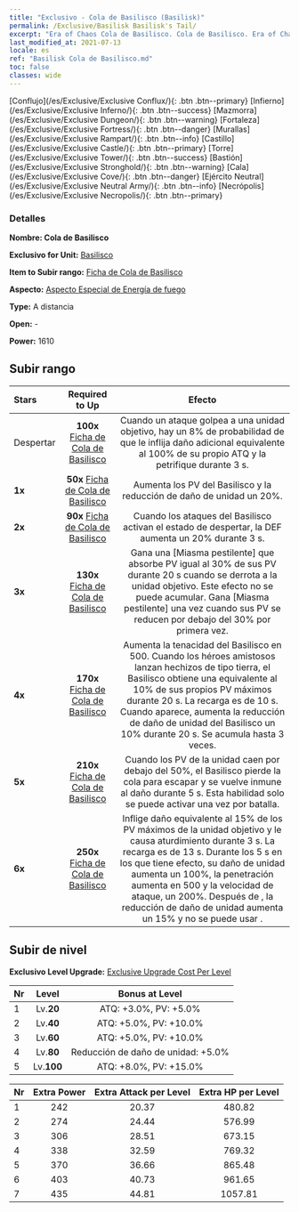 ```yaml
---
title: "Exclusivo - Cola de Basilisco (Basilisk)"
permalink: /Exclusive/Basilisk Basilisk's Tail/
excerpt: "Era of Chaos Cola de Basilisco. Cola de Basilisco. Era of Chaos Exclusivo Cola de Basilisco. Basilisco Exclusivo."
last_modified_at: 2021-07-13
locale: es
ref: "Basilisk Cola de Basilisco.md"
toc: false
classes: wide
---
```

 [Conflujo](/es/Exclusive/Exclusive Conflux/){: .btn .btn--primary} [Infierno](/es/Exclusive/Exclusive Inferno/){: .btn .btn--success} [Mazmorra](/es/Exclusive/Exclusive Dungeon/){: .btn .btn--warning} [Fortaleza](/es/Exclusive/Exclusive Fortress/){: .btn .btn--danger} [Murallas](/es/Exclusive/Exclusive Rampart/){: .btn .btn--info} [Castillo](/es/Exclusive/Exclusive Castle/){: .btn .btn--primary} [Torre](/es/Exclusive/Exclusive Tower/){: .btn .btn--success} [Bastión](/es/Exclusive/Exclusive Stronghold/){: .btn .btn--warning} [Cala](/es/Exclusive/Exclusive Cove/){: .btn .btn--danger} [Ejército Neutral](/es/Exclusive/Exclusive Neutral Army/){: .btn .btn--info} [Necrópolis](/es/Exclusive/Exclusive Necropolis/){: .btn .btn--primary} 

### Detalles
 **Nombre: Cola de Basilisco** 

 **Exclusivo for Unit:** [Basilisco](/es/units/Basilisk/) 

 **Item to Subir rango:** [Ficha de Cola de Basilisco](/ItemsES/con_994/)

 **Aspecto:** [Aspecto Especial de Energía de fuego](/ItemsES/con_662/)

 **Type:** A distancia

 **Open:** -

 **Power:** 1610

## Subir rango

  |     Stars    |  Required to Up | Efecto |
  |:-------------|:---------------:|:---------------:|
  |  Despertar  | **100x** [Ficha de Cola de Basilisco](/ItemsES/con_994/) | Cuando un ataque golpea a una unidad objetivo, hay un 8% de probabilidad de que le inflija daño adicional equivalente al 100% de su propio ATQ y la petrifique durante 3 s. |
  | **1x** <i class="fas fa-star"/> | **50x** [Ficha de Cola de Basilisco](/ItemsES/con_994/) | Aumenta los PV del Basilisco y la reducción de daño de unidad un 20%. |
  | **2x** <i class="fas fa-star"/> | **90x** [Ficha de Cola de Basilisco](/ItemsES/con_994/) | Cuando los ataques del Basilisco activan el estado de despertar, la DEF aumenta un 20% durante 3 s. |
  | **3x** <i class="fas fa-star"/> | **130x** [Ficha de Cola de Basilisco](/ItemsES/con_994/) | Gana una [Miasma pestilente] que absorbe PV igual al 30% de sus PV durante 20 s cuando se derrota a la unidad objetivo. Este efecto no se puede acumular. Gana [Miasma pestilente] una vez cuando sus PV se reducen por debajo del 30% por primera vez. |
  | **4x** <i class="fas fa-star"/> | **170x** [Ficha de Cola de Basilisco](/ItemsES/con_994/) | Aumenta la tenacidad del Basilisco en 500. Cuando los héroes amistosos lanzan hechizos de tipo tierra, el Basilisco obtiene una <Miasma pestilente> equivalente al 10% de sus propios PV máximos durante 20 s. La recarga es de 10 s. Cuando <Miasma pestilente> aparece, aumenta la reducción de daño de unidad del Basilisco un 10% durante 20 s. Se acumula hasta 3 veces. |
  | **5x** <i class="fas fa-star"/> | **210x** [Ficha de Cola de Basilisco](/ItemsES/con_994/) | <Cortacolas> Cuando los PV de la unidad caen por debajo del 50%, el Basilisco pierde la cola para escapar y se vuelve inmune al daño durante 5 s. Esta habilidad solo se puede activar una vez por batalla. |
  | **6x** <i class="fas fa-star"/> | **250x** [Ficha de Cola de Basilisco](/ItemsES/con_994/) | <Asedio> Inflige daño equivalente al 15% de los PV máximos de la unidad objetivo y le causa aturdimiento durante 3 s. La recarga es de 13 s. Durante los 5 s en los que <Cortacolas> tiene efecto, su daño de unidad aumenta un 100%, la penetración aumenta en 500 y la velocidad de ataque, un 200%. Después de <Cortacolas>, la reducción de daño de unidad aumenta un 15% y no se puede usar <Asedio>. |


## Subir de nivel
 **Exclusivo Level Upgrade:** [Exclusive Upgrade Cost Per Level](/Exclusive/ExclusiveUpgradeCostPerLevel/)

  |  Nr  |   Level  | Bonus at Level |
  |:-----|:--------:|:--------------:|
  | 1 | Lv.**20** | ATQ: +3.0%, PV: +5.0% |
  | 2 | Lv.**40** | ATQ: +5.0%, PV: +10.0% |
  | 3 | Lv.**60** | ATQ: +5.0%, PV: +10.0% |
  | 4 | Lv.**80** | Reducción de daño de unidad: +5.0% |
  | 5 | Lv.**100** | ATQ: +8.0%, PV: +15.0% |


  |  Nr  |  Extra Power | Extra Attack per Level | Extra HP per Level |
  |:-----|:--------:|:--------:|:--------:|
  | 1 | 242 | 20.37 | 480.82 |
  | 2 | 274 | 24.44 | 576.99 |
  | 3 | 306 | 28.51 | 673.15 |
  | 4 | 338 | 32.59 | 769.32 |
  | 5 | 370 | 36.66 | 865.48 |
  | 6 | 403 | 40.73 | 961.65 |
  | 7 | 435 | 44.81 | 1057.81 |


